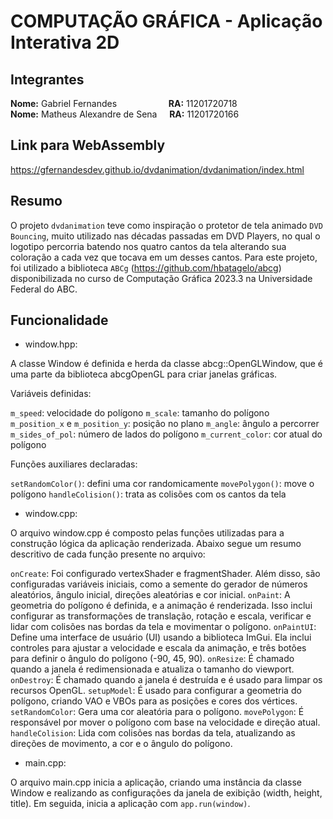 # COMPUTAÇÃO GRÁFICA - Aplicação Interativa 2D

## Integrantes 

**Nome:** Gabriel Fernandes &nbsp; &nbsp; &nbsp; &nbsp; &nbsp; &nbsp; &nbsp; &nbsp; &nbsp; &nbsp; **RA:** 11201720718
<br/>
**Nome:** Matheus Alexandre de Sena    &nbsp; &nbsp;  **RA:** 11201720166

## Link para WebAssembly

https://gfernandesdev.github.io/dvdanimation/dvdanimation/index.html


## Resumo

O projeto `dvdanimation` teve como inspiração o protetor de tela animado `DVD Bouncing`, muito utilizado nas décadas passadas em DVD Players, no qual o logotipo percorria batendo nos quatro cantos da tela alterando sua coloração a cada vez que tocava em um desses cantos.
Para este projeto, foi utilizado a biblioteca `ABCg` (https://github.com/hbatagelo/abcg) disponibilizada no curso de Computação Gráfica 2023.3 na Universidade Federal do ABC.  


## Funcionalidade

* window.hpp:

A classe Window é definida e herda da classe abcg::OpenGLWindow, que é uma parte da biblioteca abcgOpenGL para criar janelas gráficas.

Variáveis definidas:

`m_speed`: velocidade do polígono 
`m_scale`: tamanho do polígono
`m_position_x` e `m_position_y`: posição no plano
`m_angle`: ângulo a percorrer
`m_sides_of_pol`: número de lados do polígono
`m_current_color`: cor atual do polígono

Funções auxiliares declaradas:

`setRandomColor()`: defini uma cor randomicamente
`movePolygon()`: move o polígono
`handleColision()`: trata as colisões com os cantos da tela

* window.cpp:

O arquivo window.cpp é composto pelas funções utilizadas para a construção lógica da aplicação renderizada. Abaixo segue um resumo descritivo de cada função presente no arquivo:

`onCreate`: Foi configurado vertexShader e fragmentShader. Além disso, são configuradas variáveis iniciais, como a semente do gerador de números aleatórios, ângulo inicial, direções aleatórias e cor inicial.
`onPaint`: A geometria do polígono é definida, e a animação é renderizada. Isso inclui configurar as transformações de translação, rotação e escala, verificar e lidar com colisões nas bordas da tela e movimentar o polígono.
`onPaintUI`: Define uma interface de usuário (UI) usando a biblioteca ImGui. Ela inclui controles para ajustar a velocidade e escala da animação, e três botões para definir o ângulo do polígono (-90, 45, 90).
`onResize`: É chamado quando a janela é redimensionada e atualiza o tamanho do viewport.
`onDestroy`: É chamado quando a janela é destruída e é usado para limpar os recursos OpenGL.
`setupModel`: É usado para configurar a geometria do polígono, criando VAO e VBOs para as posições e cores dos vértices.
`setRandomColor`: Gera uma cor aleatória para o polígono.
`movePolygon`: É responsável por mover o polígono com base na velocidade e direção atual.
`handleColision`: Lida com colisões nas bordas da tela, atualizando as direções de movimento, a cor e o ângulo do polígono.

* main.cpp:

O arquivo main.cpp inicia a aplicação, criando uma instância da classe Window e realizando as configurações da janela de exibição (width, height, title). Em seguida, inicia a aplicação com `app.run(window)`.

